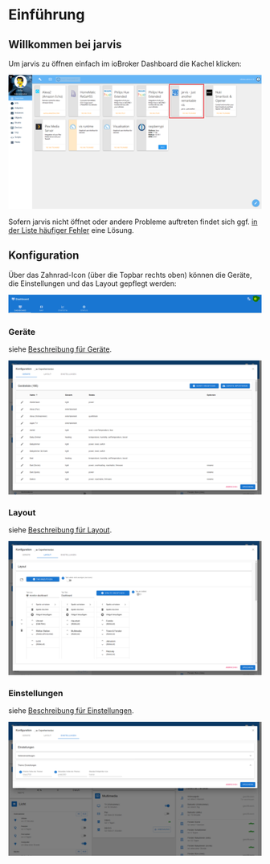 # Einführung

## Willkommen bei jarvis

Um jarvis zu öffnen einfach im ioBroker Dashboard die Kachel klicken:

![Konfiguration](.gitbook/assets/xx-Home-ioBroker-Dashboard.png)

Sofern jarvis nicht öffnet oder andere Probleme auftreten findet sich ggf. [in der Liste häufiger Fehler](sonstiges/faq.md) eine Lösung.

## Konfiguration

Über das Zahnrad-Icon \(über die Topbar rechts oben\) können die Geräte, die Einstellungen und das Layout gepflegt werden:

![Konfiguration](.gitbook/assets/xx-Home-Settings-Button.png)

### Geräte

siehe [Beschreibung für Geräte](geraete/devices/).

![Ger&#xE4;te](.gitbook/assets/xx-Home-Devices.png)

### Layout

siehe [Beschreibung für Layout](layout/layout.md).

![Layout](.gitbook/assets/xx-Home-Layout%20%281%29.png)

### Einstellungen

siehe [Beschreibung für Einstellungen](einstellungen/settings.md).

![Einstellungen](.gitbook/assets/xx-Home-Settings.png)

